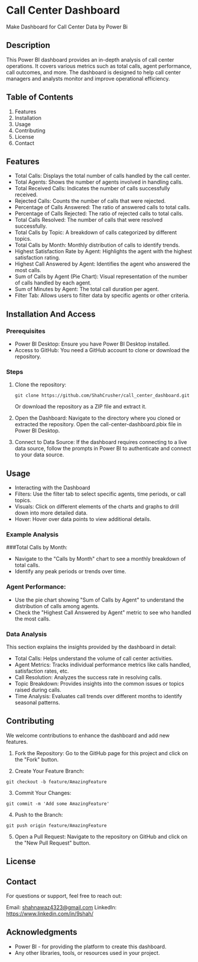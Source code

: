 # Call Center Dashboard
Make Dashboard for Call Center Data by Power Bi

## Description
This Power BI dashboard provides an in-depth analysis of call center operations. It covers various metrics such as total calls, agent performance, call outcomes, and more. The dashboard is designed to help call center managers and analysts monitor and improve operational efficiency.

## Table of Contents
1. Features
2. Installation
3. Usage
4. Contributing
5. License
6. Contact

## Features
- Total Calls: Displays the total number of calls handled by the call center.
- Total Agents: Shows the number of agents involved in handling calls.
- Total Received Calls: Indicates the number of calls successfully received.
- Rejected Calls: Counts the number of calls that were rejected.
- Percentage of Calls Answered: The ratio of answered calls to total calls.
- Percentage of Calls Rejected: The ratio of rejected calls to total calls.
- Total Calls Resolved: The number of calls that were resolved successfully.
- Total Calls by Topic: A breakdown of calls categorized by different topics.
- Total Calls by Month: Monthly distribution of calls to identify trends.
- Highest Satisfaction Rate by Agent: Highlights the agent with the highest satisfaction rating.
- Highest Call Answered by Agent: Identifies the agent who answered the most calls.
- Sum of Calls by Agent (Pie Chart): Visual representation of the number of calls handled by each agent.
- Sum of Minutes by Agent: The total call duration per agent.
- Filter Tab: Allows users to filter data by specific agents or other criteria.

## Installation And Access
### Prerequisites
- Power BI Desktop: Ensure you have Power BI Desktop installed.
- Access to GitHub: You need a GitHub account to clone or download the repository.

### Steps
1. Clone the repository:
   ```
   git clone https://github.com/ShahCrusher/call_center_dashboard.git
   ```
   Or download the repository as a ZIP file and extract it.

2. Open the Dashboard:
   Navigate to the directory where you cloned or extracted the repository.
   Open the call-center-dashboard.pbix file in Power BI Desktop.

3. Connect to Data Source:
   If the dashboard requires connecting to a live data source, follow the prompts in Power BI to authenticate and connect to your data source.

## Usage
- Interacting with the Dashboard
- Filters: Use the filter tab to select specific agents, time periods, or call topics.
- Visuals: Click on different elements of the charts and graphs to drill down into more detailed data.
- Hover: Hover over data points to view additional details.

### Example Analysis
###Total Calls by Month:
- Navigate to the "Calls by Month" chart to see a monthly breakdown of total calls.
- Identify any peak periods or trends over time.

### Agent Performance:
- Use the pie chart showing "Sum of Calls by Agent" to understand the distribution of calls among agents.
- Check the "Highest Call Answered by Agent" metric to see who handled the most calls.

### Data Analysis
This section explains the insights provided by the dashboard in detail:
- Total Calls: Helps understand the volume of call center activities.
- Agent Metrics: Tracks individual performance metrics like calls handled, satisfaction rates, etc.
- Call Resolution: Analyzes the success rate in resolving calls.
- Topic Breakdown: Provides insights into the common issues or topics raised during calls.
- Time Analysis: Evaluates call trends over different months to identify seasonal patterns.

## Contributing
We welcome contributions to enhance the dashboard and add new features.

1. Fork the Repository:
Go to the GitHub page for this project and click on the "Fork" button.

2. Create Your Feature Branch:
```
git checkout -b feature/AmazingFeature
```

3. Commit Your Changes:
```
git commit -m 'Add some AmazingFeature'
```

4. Push to the Branch:
```
git push origin feature/AmazingFeature
```

5. Open a Pull Request:
Navigate to the repository on GitHub and click on the "New Pull Request" button.


## License


## Contact
For questions or support, feel free to reach out:

Email: shahnawaz4323@gmail.com
LinkedIn: https://www.linkedin.com/in/9shah/

## Acknowledgments
- Power BI - for providing the platform to create this dashboard.
- Any other libraries, tools, or resources used in your project.
